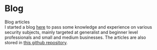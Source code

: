 # Blog
Blog articles  
I started a blog [here](https://blog.osix.be/) to pass some knowledge and experience on various security subjects, mainly targeted at generalist and beginner level professionals and small and medium businesses. The articles are also stored in [this github repository](https://github.com/plecbe/Blog/).
